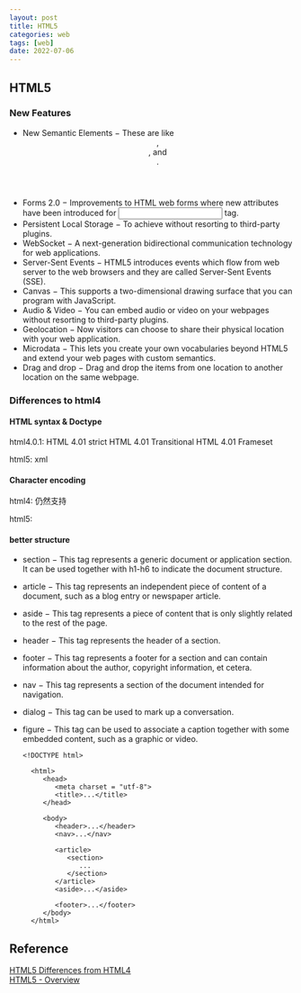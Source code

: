 ```yaml
---
layout: post
title: HTML5
categories: web
tags: [web]
date: 2022-07-06
---
```


## HTML5

### New Features
* New Semantic Elements − These are like <header>, <footer>, and <section>.
* Forms 2.0 − Improvements to HTML web forms where new attributes have been introduced for <input> tag.
* Persistent Local Storage − To achieve without resorting to third-party plugins.
* WebSocket − A next-generation bidirectional communication technology for web applications.
* Server-Sent Events − HTML5 introduces events which flow from web server to the web browsers and they are called Server-Sent Events (SSE).
* Canvas − This supports a two-dimensional drawing surface that you can program with JavaScript.
* Audio & Video − You can embed audio or video on your webpages without resorting to third-party plugins.
* Geolocation − Now visitors can choose to share their physical location with your web application.
* Microdata − This lets you create your own vocabularies beyond HTML5 and extend your web pages with custom semantics.
* Drag and drop − Drag and drop the items from one location to another location on the same webpage.

### Differences to html4

#### HTML syntax & Doctype

html4.0.1:
    HTML 4.01 strict <!DOCTYPE HTML PUBLIC "-//W3C//DTD HTML 4.01//EN" "http://www.w3.org/TR/html4/strict.dtd">
    HTML 4.01 Transitional <!DOCTYPE HTML PUBLIC "-//W3C//DTD HTML 4.01 Transitional//EN" "http://www.w3.org/TR/html4/loose.dtd">
    HTML 4.01 Frameset <!DOCTYPE HTML PUBLIC "-//W3C//DTD HTML 4.01 Frameset//EN" "http://www.w3.org/TR/html4/frameset.dtd">

html5:
    <!DOCTYPE html>
    xml
    <?xml version="1.0" encoding="UTF-8"?>
    <html xmlns="http://www.w3.org/1999/xhtml">

#### Character encoding

html4:
    <meta http-equiv="Content-Type" content="text/html; charset=UTF-8"> 仍然支持

html5:
    <meta charset="UTF-8">

#### better structure

* section − This tag represents a generic document or application section. It can be used together with h1-h6 to indicate the document structure.
* article − This tag represents an independent piece of content of a document, such as a blog entry or newspaper article.
* aside − This tag represents a piece of content that is only slightly related to the rest of the page.
* header − This tag represents the header of a section.
* footer − This tag represents a footer for a section and can contain information about the author, copyright information, et cetera.
* nav − This tag represents a section of the document intended for navigation.
* dialog − This tag can be used to mark up a conversation.
* figure − This tag can be used to associate a caption together with some embedded content, such as a graphic or video.

      <!DOCTYPE html> 

        <html>  
           <head> 
              <meta charset = "utf-8"> 
              <title>...</title> 
           </head> 
          
           <body> 
              <header>...</header> 
              <nav>...</nav> 
              
              <article> 
                 <section> 
                    ... 
                 </section> 
              </article> 
              <aside>...</aside> 
              
              <footer>...</footer> 
           </body> 
        </html> 

## Reference
[HTML5 Differences from HTML4](https://www.w3.org/TR/html5-diff/)  
[HTML5 - Overview](https://www.tutorialspoint.com/html5/html5_overview.htm)  
